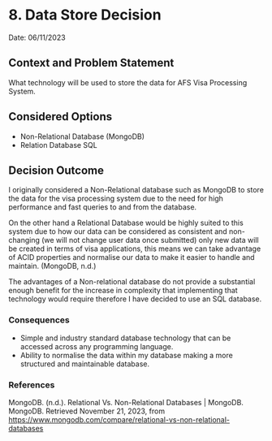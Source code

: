 # 8. Data Store Decision
Date: 06/11/2023
## Context and Problem Statement

What technology will be used to store the data for AFS Visa Processing System.

## Considered Options

* Non-Relational Database (MongoDB)
* Relation Database SQL

## Decision Outcome

I originally considered a Non-Relational database such as MongoDB to store the data for the visa processing system due to the need for high performance and fast queries to and from the database.

On the other hand a Relational Database would be highly suited to this system due to how our data can be considered as consistent and non-changing (we will not change user data once submitted) only new data will be created in terms of visa applications, this means we can take advantage of ACID properties and normalise our data to make it easier to handle and maintain. (MongoDB, n.d.)

The advantages of a Non-relational database do not provide a substantial enough benefit for the increase in complexity that implementing that technology would require therefore I have decided to use an SQL database.

### Consequences

* Simple and industry standard database technology that can be accessed across any programming language.
* Ability to normalise the data within my database making a more structured and maintainable database.

### References
MongoDB. (n.d.). Relational Vs. Non-Relational Databases | MongoDB. MongoDB. Retrieved November 21, 2023, from https://www.mongodb.com/compare/relational-vs-non-relational-databases
